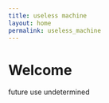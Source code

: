 ```yaml
---
title: useless machine
layout: home
permalink: useless_machine
---
```


# Welcome

future use undetermined
